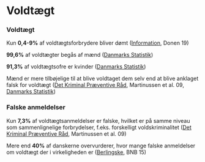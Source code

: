 # Voldtægt

### Voldtægt

Kun **0,4-9%** af voldtægtsforbrydere bliver dømt ([Information](https://www.information.dk/debat/2019/10/risikoen-doemt-taet-paa-nul-begaar-voldtaegt-danmark-dag?page=1), Donen 19)

**99,6%** af voldtægter begås af mænd ([Danmarks Statistik](https://www.statistikbanken.dk/STRAF40))

**91,3%** af voldtægtsofre er kvinder ([Danmarks Statistik](https://www.statistikbanken.dk/STRAF5))

Mænd er mere tilbøjelige til at blive voldtaget dem selv end at blive anklaget falsk for voldtægt ([Det Kriminal Præventive Råd](https://dkr.dk/media/7429/voldtaegt-der-anmeldes-ii-falsk.pdf), Martinussen et al. 09, [Danmarks Statistik](https://www.statistikbanken.dk/STRAF5))

### Falske anmeldelser

Kun **7,3%** af voldtægtsanmeldelser er falske, hvilket er på samme niveau som sammenlignelige forbrydelser, f.eks. forskelligt voldskriminalitet ([Det Kriminal Præventive Råd](https://dkr.dk/media/7429/voldtaegt-der-anmeldes-ii-falsk.pdf), Martinussen et al. 09)

Mere end **40%** af danskerne overvurderer, hvor mange falske anmeldelser om voldtægt der i virkeligheden er ([Berlingske](https://www.berlingske.dk/samfund/danskere-overvurderer-antallet-af-falske-voldtaegtsanmeldelser), BNB 15)
